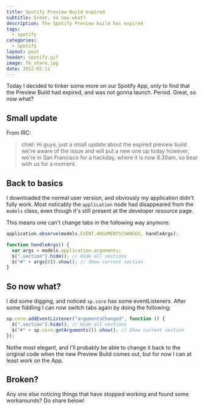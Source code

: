 ```yaml
---
title: Spotify Preview Build expired
subtitle: Great, so now what?
description: The Spotify Preview build has expired
tags:
  - spotify
categories:
  - spotify
layout: post
header: spotify.gif
image: fb_share.jpg
date: 2012-02-11
---
```


Today I decided to tinker some more on our Spotify App, only to find that the Preview Build had expired, and was not gonna launch. Period. Great, so now what?

## Small update

From IRC:

> chiel: Hi guys, just a small update about the expired preview build we're aware of the issue and will put a new one up today however, we're in San Francisco for a hackday, where it is now 8.30am, so bear with us for a moment.

## Back to basics

I downloaded the normal user version, and obviously my application didn't fully work. Most noticably the `application` node had disappeared from the `models` class, even though it's still present at the developer resource page.

This means one can't change tabs in the following way anymore:

```javascript
application.observe(models.EVENT.ARGUMENTSCHANGED, handleArgs);

function handleArgs() {
  var args = models.application.arguments;
  $(".section").hide(); // Hide all sections
  $("#" + args[0]).show(); // Show current section
}
```

## So now what?

I did some digging, and noticed `sp.core` has some eventListeners. After some fiddling I can now switch tabs again by doing the following:

```javascript
sp.core.addEventListener("argumentsChanged", function () {
  $(".section").hide(); // Hide all sections
  $("#" + sp.core.getArguments()).show(); // Show current section
});
```

Nothe most elegant, and I'll probably be able to change it back to the original code when the new Preview Build comes out, but for now I can at least work on the App.

## Broken?

Any one else noticing things that have stopped working and found some workarounds? Do share below!

